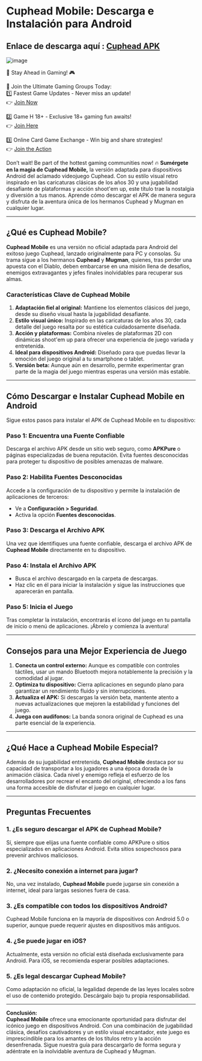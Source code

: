 # Cuphead Mobile: Descarga e Instalación para Android  

## Enlace de descarga aquí : [Cuphead APK](https://apkfyp.com/cuphead.html)

![image](https://github.com/user-attachments/assets/785c7ed8-b2e0-4c12-9ffa-cda2f8085a20)

🚀 Stay Ahead in Gaming! 🎮  

📢 Join the Ultimate Gaming Groups Today:  
1️⃣ Fastest Game Updates - Never miss an update!  
👉 [Join Now](https://t.me/apk_fyp)  

2️⃣ Game H 18+ - Exclusive 18+ gaming fun awaits!  
👉 [Join Here](https://t.me/apkfypgame18)  

3️⃣ Online Card Game Exchange - Win big and share strategies!  
👉 [Join the Action](https://t.me/apkfypslotgamea)  

Don’t wait! Be part of the hottest gaming communities now! 🔥
**Sumérgete en la magia de Cuphead Mobile,** la versión adaptada para dispositivos Android del aclamado videojuego Cuphead. Con su estilo visual retro inspirado en las caricaturas clásicas de los años 30 y una jugabilidad desafiante de plataformas y acción shoot'em up, este título trae la nostalgia y diversión a tus manos. Aprende cómo descargar el APK de manera segura y disfruta de la aventura única de los hermanos Cuphead y Mugman en cualquier lugar.  

---

## ¿Qué es Cuphead Mobile?  

**Cuphead Mobile** es una versión no oficial adaptada para Android del exitoso juego Cuphead, lanzado originalmente para PC y consolas. Su trama sigue a los hermanos **Cuphead** y **Mugman**, quienes, tras perder una apuesta con el Diablo, deben embarcarse en una misión llena de desafíos, enemigos extravagantes y jefes finales inolvidables para recuperar sus almas.  

### Características Clave de Cuphead Mobile  

1. **Adaptación fiel al original:** Mantiene los elementos clásicos del juego, desde su diseño visual hasta la jugabilidad desafiante.  
2. **Estilo visual único:** Inspirado en las caricaturas de los años 30, cada detalle del juego resalta por su estética cuidadosamente diseñada.  
3. **Acción y plataformas:** Combina niveles de plataformas 2D con dinámicas shoot'em up para ofrecer una experiencia de juego variada y entretenida.  
4. **Ideal para dispositivos Android:** Diseñado para que puedas llevar la emoción del juego original a tu smartphone o tablet.  
5. **Versión beta:** Aunque aún en desarrollo, permite experimentar gran parte de la magia del juego mientras esperas una versión más estable.  

---

## Cómo Descargar e Instalar Cuphead Mobile en Android  

Sigue estos pasos para instalar el APK de Cuphead Mobile en tu dispositivo:  

### Paso 1: Encuentra una Fuente Confiable  
Descarga el archivo APK desde un sitio web seguro, como **APKPure** o páginas especializadas de buena reputación. Evita fuentes desconocidas para proteger tu dispositivo de posibles amenazas de malware.  

### Paso 2: Habilita Fuentes Desconocidas  
Accede a la configuración de tu dispositivo y permite la instalación de aplicaciones de terceros:  
- Ve a **Configuración > Seguridad**.  
- Activa la opción **Fuentes desconocidas**.  

### Paso 3: Descarga el Archivo APK  
Una vez que identifiques una fuente confiable, descarga el archivo APK de **Cuphead Mobile** directamente en tu dispositivo.  

### Paso 4: Instala el Archivo APK  
- Busca el archivo descargado en la carpeta de descargas.  
- Haz clic en él para iniciar la instalación y sigue las instrucciones que aparecerán en pantalla.  

### Paso 5: Inicia el Juego  
Tras completar la instalación, encontrarás el ícono del juego en tu pantalla de inicio o menú de aplicaciones. ¡Ábrelo y comienza la aventura!  

---

## Consejos para una Mejor Experiencia de Juego  

1. **Conecta un control externo:** Aunque es compatible con controles táctiles, usar un mando Bluetooth mejora notablemente la precisión y la comodidad al jugar.  
2. **Optimiza tu dispositivo:** Cierra aplicaciones en segundo plano para garantizar un rendimiento fluido y sin interrupciones.  
3. **Actualiza el APK:** Si descargas la versión beta, mantente atento a nuevas actualizaciones que mejoren la estabilidad y funciones del juego.  
4. **Juega con audífonos:** La banda sonora original de Cuphead es una parte esencial de la experiencia.  

---

## ¿Qué Hace a Cuphead Mobile Especial?  

Además de su jugabilidad entretenida, **Cuphead Mobile** destaca por su capacidad de transportar a los jugadores a una época dorada de la animación clásica. Cada nivel y enemigo refleja el esfuerzo de los desarrolladores por recrear el encanto del original, ofreciendo a los fans una forma accesible de disfrutar el juego en cualquier lugar.  

---

## Preguntas Frecuentes  

### 1. **¿Es seguro descargar el APK de Cuphead Mobile?**  
Sí, siempre que elijas una fuente confiable como APKPure o sitios especializados en aplicaciones Android. Evita sitios sospechosos para prevenir archivos maliciosos.  

### 2. **¿Necesito conexión a internet para jugar?**  
No, una vez instalado, **Cuphead Mobile** puede jugarse sin conexión a internet, ideal para largas sesiones fuera de casa.  

### 3. **¿Es compatible con todos los dispositivos Android?**  
Cuphead Mobile funciona en la mayoría de dispositivos con Android 5.0 o superior, aunque puede requerir ajustes en dispositivos más antiguos.  

### 4. **¿Se puede jugar en iOS?**  
Actualmente, esta versión no oficial está diseñada exclusivamente para Android. Para iOS, se recomienda esperar posibles adaptaciones.  

### 5. **¿Es legal descargar Cuphead Mobile?**  
Como adaptación no oficial, la legalidad depende de las leyes locales sobre el uso de contenido protegido. Descárgalo bajo tu propia responsabilidad.  

---

**Conclusión:**  
**Cuphead Mobile** ofrece una emocionante oportunidad para disfrutar del icónico juego en dispositivos Android. Con una combinación de jugabilidad clásica, desafíos cautivadores y un estilo visual encantador, este juego es imprescindible para los amantes de los títulos retro y la acción desenfrenada. Sigue nuestra guía para descargarlo de forma segura y adéntrate en la inolvidable aventura de Cuphead y Mugman.  
